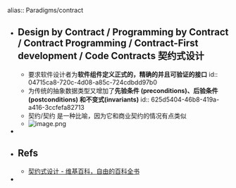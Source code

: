 alias:: Paradigms/contract
- ## Design by Contract / Programming by Contract / Contract Programming / Contract-First development / Code Contracts 契约式设计
  - 要求软件设计者为**软件组件定义正式的，精确的并且可验证的接口**
    id:: 04715ca8-720c-4d08-a85c-724cdbdd97b0
  - 为传统的抽象数据类型又增加了**先验条件 (preconditions)、后验条件 (postconditions) 和不变式(invariants)**
    id:: 625d5404-46b8-419a-a416-3ccfefa82713
  - 契约/契约 是一种比喻，因为它和商业契约的情况有点类似
  - ![image.png](../assets/image_1650283679324_0.png)
-
- ## Refs
  - [契约式设计 - 维基百科，自由的百科全书](https://zh.wikipedia.org/zh-cn/%E5%A5%91%E7%BA%A6%E5%BC%8F%E8%AE%BE%E8%AE%A1)
-